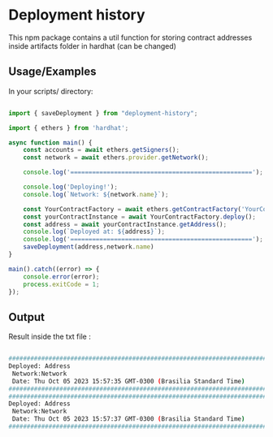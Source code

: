 
# Deployment history

This npm package contains a util function for storing contract addresses inside artifacts folder in hardhat (can be changed)


## Usage/Examples

In your scripts/ directory:
```javascript

import { saveDeployment } from "deployment-history";

import { ethers } from 'hardhat';

async function main() {
	const accounts = await ethers.getSigners();
	const network = await ethers.provider.getNetwork();

	console.log('==================================================');

	console.log('Deploying!');
	console.log(`Network: ${network.name}`);

	const YourContractFactory = await ethers.getContractFactory('YourContract');
	const yourContractInstance = await YourContractFactory.deploy();
	const address = await yourContractInstance.getAddress();
	console.log(`Deployed at: ${address}`);
	console.log('==================================================');
	saveDeployment(address,network.name)
}

main().catch((error) => {
	console.error(error);
	process.exitCode = 1;
});

```


## Output

Result inside the txt file :
```bash

##############################################################################
Deployed: Address
 Network:Network
 Date: Thu Oct 05 2023 15:57:35 GMT-0300 (Brasilia Standard Time) 
##############################################################################
##############################################################################
Deployed: Address
 Network:Network
 Date: Thu Oct 05 2023 15:57:37 GMT-0300 (Brasilia Standard Time) 
##############################################################################


```


